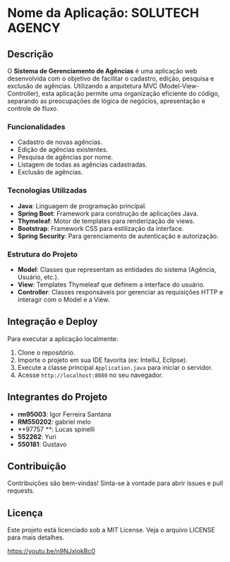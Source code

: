 # Nome da Aplicação: SOLUTECH AGENCY

## Descrição
O **Sistema de Gerenciamento de Agências** é uma aplicação web desenvolvida com o objetivo de facilitar o cadastro, edição, pesquisa e exclusão de agências. Utilizando a arquitetura MVC (Model-View-Controller), esta aplicação permite uma organização eficiente do código, separando as preocupações de lógica de negócios, apresentação e controle de fluxo.

### Funcionalidades
- Cadastro de novas agências.
- Edição de agências existentes.
- Pesquisa de agências por nome.
- Listagem de todas as agências cadastradas.
- Exclusão de agências.

### Tecnologias Utilizadas
- **Java**: Linguagem de programação principal.
- **Spring Boot**: Framework para construção de aplicações Java.
- **Thymeleaf**: Motor de templates para renderização de views.
- **Bootstrap**: Framework CSS para estilização da interface.
- **Spring Security**: Para gerenciamento de autenticação e autorização.

### Estrutura do Projeto
- **Model**: Classes que representam as entidades do sistema (Agência, Usuário, etc.).
- **View**: Templates Thymeleaf que definem a interface do usuário.
- **Controller**: Classes responsáveis por gerenciar as requisições HTTP e interagir com o Model e a View.

## Integração e Deploy
Para executar a aplicação localmente:
1. Clone o repositório.
2. Importe o projeto em sua IDE favorita (ex: IntelliJ, Eclipse).
3. Execute a classe principal `Application.java` para iniciar o servidor.
4. Acesse `http://localhost:8080` no seu navegador.

## Integrantes do Projeto
- **rm95003**: Igor Ferreira Santana 
- **RM550202**: gabriel melo 
- **97757 **: Lucas spinelli 
- **552262**: Yuri
- **550181**: Gustavo

## Contribuição
Contribuições são bem-vindas! Sinta-se à vontade para abrir issues e pull requests.

## Licença
Este projeto está licenciado sob a MIT License. Veja o arquivo LICENSE para mais detalhes.


https://youtu.be/n9NJxlokBc0
